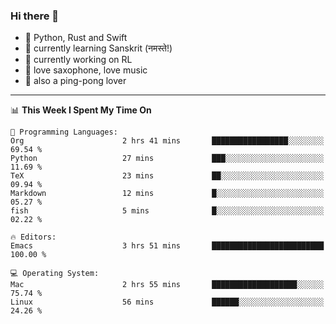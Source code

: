 ### Hi there 👋

- 📙 Python, Rust and Swift
- 🌱 currently learning Sanskrit (नमस्ते!)
- 🔭 currently working on RL
- 🎷 love saxophone, love music
- 🏓 also a ping-pong lover

<!--
**ZiqinGong/ZiqinGong** is a ✨ _special_ ✨ repository because its `README.md` (this file) appears on your GitHub profile.

Here are some ideas to get you started:

- 🔭 I’m currently working on ...
- 🌱 I’m currently learning ...
- 👯 I’m looking to collaborate on ...
- 🤔 I’m looking for help with ...
- 💬 Ask me about ...
- 📫 gongzq0301@sjtu.edu.cn
- 😄 Pronouns: ...
- ⚡ Fun fact: ...
-->

---

<!--START_SECTION:waka-->
📊 **This Week I Spent My Time On** 

```text
💬 Programming Languages: 
Org                      2 hrs 41 mins       █████████████████░░░░░░░░   69.54 % 
Python                   27 mins             ███░░░░░░░░░░░░░░░░░░░░░░   11.69 % 
TeX                      23 mins             ██░░░░░░░░░░░░░░░░░░░░░░░   09.94 % 
Markdown                 12 mins             █░░░░░░░░░░░░░░░░░░░░░░░░   05.27 % 
fish                     5 mins              █░░░░░░░░░░░░░░░░░░░░░░░░   02.22 % 

🔥 Editors: 
Emacs                    3 hrs 51 mins       █████████████████████████   100.00 % 

💻 Operating System: 
Mac                      2 hrs 55 mins       ███████████████████░░░░░░   75.74 % 
Linux                    56 mins             ██████░░░░░░░░░░░░░░░░░░░   24.26 % 
```


<!--END_SECTION:waka-->
